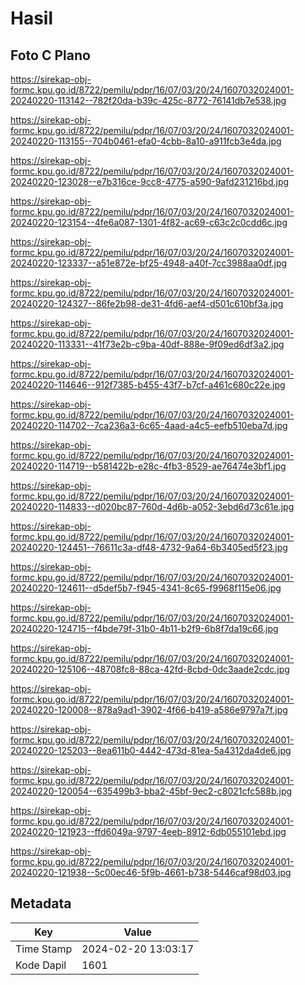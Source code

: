 # Hasil

## Foto C Plano

https://sirekap-obj-formc.kpu.go.id/8722/pemilu/pdpr/16/07/03/20/24/1607032024001-20240220-113142--782f20da-b39c-425c-8772-76141db7e538.jpg

https://sirekap-obj-formc.kpu.go.id/8722/pemilu/pdpr/16/07/03/20/24/1607032024001-20240220-113155--704b0461-efa0-4cbb-8a10-a911fcb3e4da.jpg

https://sirekap-obj-formc.kpu.go.id/8722/pemilu/pdpr/16/07/03/20/24/1607032024001-20240220-123028--e7b316ce-9cc8-4775-a590-9afd231216bd.jpg

https://sirekap-obj-formc.kpu.go.id/8722/pemilu/pdpr/16/07/03/20/24/1607032024001-20240220-123154--4fe6a087-1301-4f82-ac69-c63c2c0cdd6c.jpg

https://sirekap-obj-formc.kpu.go.id/8722/pemilu/pdpr/16/07/03/20/24/1607032024001-20240220-123337--a51e872e-bf25-4948-a40f-7cc3988aa0df.jpg

https://sirekap-obj-formc.kpu.go.id/8722/pemilu/pdpr/16/07/03/20/24/1607032024001-20240220-124327--86fe2b98-de31-4fd6-aef4-d501c610bf3a.jpg

https://sirekap-obj-formc.kpu.go.id/8722/pemilu/pdpr/16/07/03/20/24/1607032024001-20240220-113331--41f73e2b-c9ba-40df-888e-9f09ed6df3a2.jpg

https://sirekap-obj-formc.kpu.go.id/8722/pemilu/pdpr/16/07/03/20/24/1607032024001-20240220-114646--912f7385-b455-43f7-b7cf-a461c680c22e.jpg

https://sirekap-obj-formc.kpu.go.id/8722/pemilu/pdpr/16/07/03/20/24/1607032024001-20240220-114702--7ca236a3-6c65-4aad-a4c5-eefb510eba7d.jpg

https://sirekap-obj-formc.kpu.go.id/8722/pemilu/pdpr/16/07/03/20/24/1607032024001-20240220-114719--b581422b-e28c-4fb3-8529-ae76474e3bf1.jpg

https://sirekap-obj-formc.kpu.go.id/8722/pemilu/pdpr/16/07/03/20/24/1607032024001-20240220-114833--d020bc87-760d-4d6b-a052-3ebd6d73c61e.jpg

https://sirekap-obj-formc.kpu.go.id/8722/pemilu/pdpr/16/07/03/20/24/1607032024001-20240220-124451--76611c3a-df48-4732-9a64-6b3405ed5f23.jpg

https://sirekap-obj-formc.kpu.go.id/8722/pemilu/pdpr/16/07/03/20/24/1607032024001-20240220-124611--d5def5b7-f945-4341-8c65-f9968f115e06.jpg

https://sirekap-obj-formc.kpu.go.id/8722/pemilu/pdpr/16/07/03/20/24/1607032024001-20240220-124715--f4bde79f-31b0-4b11-b2f9-6b8f7da19c66.jpg

https://sirekap-obj-formc.kpu.go.id/8722/pemilu/pdpr/16/07/03/20/24/1607032024001-20240220-125106--48708fc8-88ca-42fd-8cbd-0dc3aade2cdc.jpg

https://sirekap-obj-formc.kpu.go.id/8722/pemilu/pdpr/16/07/03/20/24/1607032024001-20240220-120008--878a9ad1-3902-4f66-b419-a586e9797a7f.jpg

https://sirekap-obj-formc.kpu.go.id/8722/pemilu/pdpr/16/07/03/20/24/1607032024001-20240220-125203--8ea611b0-4442-473d-81ea-5a4312da4de6.jpg

https://sirekap-obj-formc.kpu.go.id/8722/pemilu/pdpr/16/07/03/20/24/1607032024001-20240220-120054--635499b3-bba2-45bf-9ec2-c8021cfc588b.jpg

https://sirekap-obj-formc.kpu.go.id/8722/pemilu/pdpr/16/07/03/20/24/1607032024001-20240220-121923--ffd6049a-9797-4eeb-8912-6db055101ebd.jpg

https://sirekap-obj-formc.kpu.go.id/8722/pemilu/pdpr/16/07/03/20/24/1607032024001-20240220-121938--5c00ec46-5f9b-4661-b738-5446caf98d03.jpg


## Metadata

| Key        | Value               |
| ---------- | ------------------- |
| Time Stamp | 2024-02-20 13:03:17 |
| Kode Dapil | 1601                |



